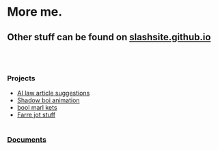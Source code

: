 # More me.
## Other stuff can be found on [slashsite.github.io](https://slashsite.github.io)
<br/><br/>

### Projects
- [AI law article suggestions](./ailaws/index.html)
- [Shadow boi animation](./sba/index.md)
- [bool marl kets](./bml.md)
- [Farre jot stuff](./farre/index.md)
<br/><br/>

### [Documents](./docs/index.md)
